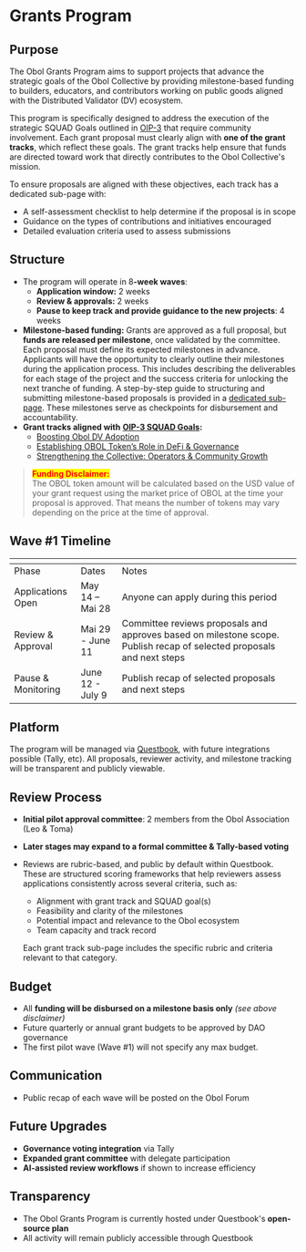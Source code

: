 # Grants Program

## **Purpose**

The Obol Grants Program aims to support projects that advance the strategic goals of the Obol Collective by providing milestone-based funding to builders, educators, and contributors working on public goods aligned with the Distributed Validator (DV) ecosystem.

This program is specifically designed to address the execution of the strategic SQUAD Goals outlined in [OIP-3](https://community.obol.org/t/oip-3-obol-collective-2025-goals-proposal/) that require community involvement. Each grant proposal must clearly align with **one of the grant tracks**, which reflect these goals. The grant tracks help ensure that funds are directed toward work that directly contributes to the Obol Collective's mission.

To ensure proposals are aligned with these objectives, each track has a dedicated sub-page with:

* A self-assessment checklist to help determine if the proposal is in scope
* Guidance on the types of contributions and initiatives encouraged
* Detailed evaluation criteria used to assess submissions

## Structure

* The program will operate in &#x38;**-week waves**:
  * **Application window:** 2 weeks
  * **Review & approvals:** 2 weeks
  * **Pause to keep track and provide guidance to the new projects**: 4 weeks
* **Milestone-based funding:** Grants are approved as a full proposal, but **funds are released per milestone**, once validated by the committee. Each proposal must define its expected milestones in advance. Applicants will have the opportunity to clearly outline their milestones during the application process. This includes describing the deliverables for each stage of the project and the success criteria for unlocking the next tranche of funding. A step-by-step guide to structuring and submitting milestone-based proposals is provided in a [dedicated sub-page](how-to-create-a-proposal-in-questbook.md). These milestones serve as checkpoints for disbursement and accountability.
* **Grant tracks aligned with** [**OIP-3 SQUAD Goals**](https://community.obol.org/t/oip-3-obol-collective-2025-goals-proposal/388)**:**
  * [Boosting Obol DV Adoption](grant-track-for-boosting-obol-dv-adoption.md)
  * [Establishing OBOL Token’s Role in DeFi & Governance](grant-track-for-establishing-obol-tokens-role-in-defi-and-governance.md)
  * [Strengthening the Collective: Operators & Community Growth](grant-track-for-strengthening-the-collective-operators-and-community-growth.md)

> <mark style="color:red;">**Funding Disclaimer:**</mark>\
> The OBOL token amount will be calculated based on the USD value of your grant request using the market price of OBOL at the time your proposal is approved. That means the number of tokens may vary depending on the price at the time of approval.

## Wave #1 Timeline

<table data-header-hidden><thead><tr><th></th><th></th><th width="298.810791015625"></th></tr></thead><tbody><tr><td>Phase</td><td>Dates</td><td>Notes</td></tr><tr><td>Applications Open</td><td>May 14 – Mai 28</td><td>Anyone can apply during this period</td></tr><tr><td>Review &#x26; Approval</td><td>Mai 29 - June 11</td><td>Committee reviews proposals and approves based on milestone scope. <br>Publish recap of selected proposals and next steps</td></tr><tr><td>Pause &#x26; Monitoring </td><td>June 12 - July 9</td><td>Publish recap of selected proposals and next steps</td></tr></tbody></table>

## Platform

The program will be managed via [Questbook](https://questbook.app), with future integrations possible (Tally, etc). All proposals, reviewer activity, and milestone tracking will be transparent and publicly viewable.

## Review Process

* **Initial pilot approval committee**: 2 members from the Obol Association (Leo & Toma)
* **Later stages may expand to a formal committee & Tally-based voting**
*   Reviews are rubric-based, and public by default within Questbook. These are structured scoring frameworks that help reviewers assess applications consistently across several criteria, such as:

    * Alignment with grant track and SQUAD goal(s)
    * Feasibility and clarity of the milestones
    * Potential impact and relevance to the Obol ecosystem
    * Team capacity and track record

    Each grant track sub-page includes the specific rubric and criteria relevant to that category.

## Budget

* All **funding will be disbursed on a milestone basis only** _(see above disclaimer)_
* Future quarterly or annual grant budgets to be approved by DAO governance&#x20;
* The first pilot wave (Wave #1) will not specify any max  budget.

## Communication

* Public recap of each wave will be posted on the Obol Forum

## Future Upgrades

* **Governance voting integration** via Tally
* **Expanded grant committee** with delegate participation
* **AI-assisted review workflows** if shown to increase efficiency

## Transparency

* The Obol Grants Program is currently hosted under Questbook's **open-source plan**
* All activity will remain publicly accessible through Questbook
